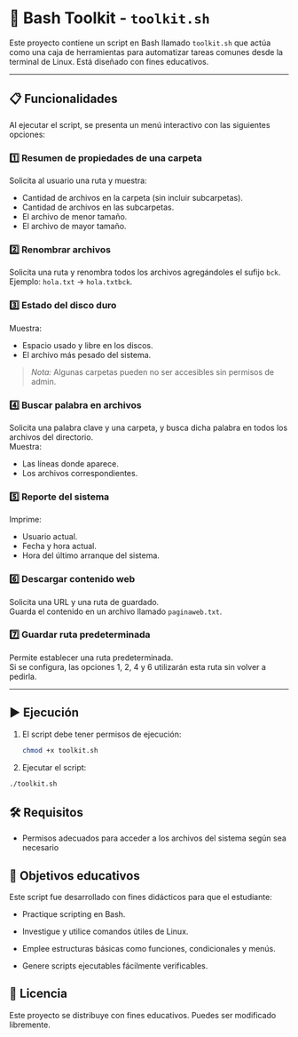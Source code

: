 # 🧰 Bash Toolkit - `toolkit.sh`

Este proyecto contiene un script en Bash llamado `toolkit.sh` que actúa como una caja de herramientas para automatizar tareas comunes desde la terminal de Linux. Está diseñado con fines educativos.

---

## 📋 Funcionalidades

Al ejecutar el script, se presenta un menú interactivo con las siguientes opciones:

### 1️⃣ Resumen de propiedades de una carpeta
Solicita al usuario una ruta y muestra:
- Cantidad de archivos en la carpeta (sin incluir subcarpetas).
- Cantidad de archivos en las subcarpetas.
- El archivo de menor tamaño.
- El archivo de mayor tamaño.

### 2️⃣ Renombrar archivos
Solicita una ruta y renombra todos los archivos agregándoles el sufijo `bck`.  
Ejemplo: `hola.txt` → `hola.txtbck`.

### 3️⃣ Estado del disco duro
Muestra:
- Espacio usado y libre en los discos.
- El archivo más pesado del sistema.
> *Nota:* Algunas carpetas pueden no ser accesibles sin permisos de admin.

### 4️⃣ Buscar palabra en archivos
Solicita una palabra clave y una carpeta, y busca dicha palabra en todos los archivos del directorio.  
Muestra:
- Las líneas donde aparece.
- Los archivos correspondientes.

### 5️⃣ Reporte del sistema
Imprime:
- Usuario actual.
- Fecha y hora actual.
- Hora del último arranque del sistema.

### 6️⃣ Descargar contenido web
Solicita una URL y una ruta de guardado.  
Guarda el contenido en un archivo llamado `paginaweb.txt`.

### 7️⃣ Guardar ruta predeterminada
Permite establecer una ruta predeterminada.  
Si se configura, las opciones 1, 2, 4 y 6 utilizarán esta ruta sin volver a pedirla.

---

## ▶️ Ejecución

1. El script debe tener permisos de ejecución:
   ```bash
   chmod +x toolkit.sh
   ```
2.  Ejecutar el script:
   ```bash
   ./toolkit.sh
   ```

##  🛠 Requisitos

- Permisos adecuados para acceder a los archivos del sistema según sea necesario

## 🎯 Objetivos educativos
Este script fue desarrollado con fines didácticos para que el estudiante:

- Practique scripting en Bash.

- Investigue y utilice comandos útiles de Linux.

- Emplee estructuras básicas como funciones, condicionales y menús.

- Genere scripts ejecutables fácilmente verificables.

## 📝 Licencia
Este proyecto se distribuye con fines educativos. Puedes ser modificado libremente.